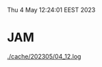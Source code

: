 Thu  4 May 12:24:01 EEST 2023
# JAM
<a href='./cache/202305/04_12.log'>./cache/202305/04_12.log</a>
